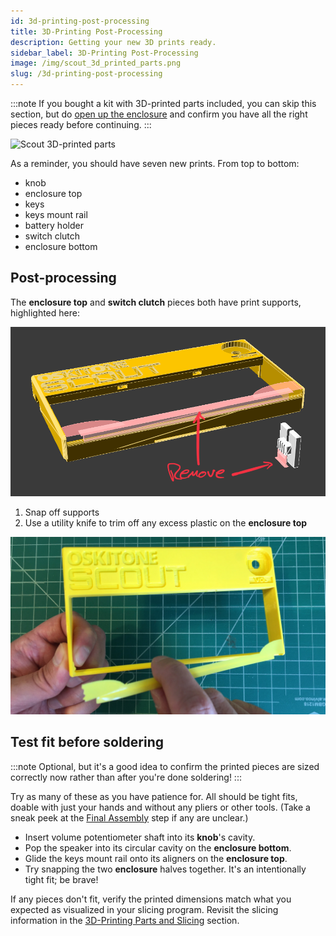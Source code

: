 ```yaml
---
id: 3d-printing-post-processing
title: 3D-Printing Post-Processing
description: Getting your new 3D prints ready.
sidebar_label: 3D-Printing Post-Processing
image: /img/scout_3d_printed_parts.png
slug: /3d-printing-post-processing
---
```


:::note
If you bought a kit with 3D-printed parts included, you can skip this section, but do [open up the enclosure](opening-the-enclosure.md) and confirm you have all the right pieces ready before continuing.
:::

![Scout 3D-printed parts](/img/scout_3d_printed_parts.png)

As a reminder, you should have seven new prints. From top to bottom:

* knob
* enclosure top
* keys
* keys mount rail
* battery holder
* switch clutch
* enclosure bottom

## Post-processing

The **enclosure top** and **switch clutch** pieces both have print supports, highlighted here:

![Built-in print supports on the Scout's enclosure top and switch clutch pieces](/img/print_supports.gif)

1. Snap off supports
2. Use a utility knife to trim off any excess plastic on the **enclosure top**

![Snap off support on enclosure top](/img/remove_print_support.jpg)

## Test fit before soldering

:::note
Optional, but it's a good idea to confirm the printed pieces are sized correctly now rather than after you're done soldering!
:::

Try as many of these as you have patience for. All should be tight fits, doable with just your hands and without any pliers or other tools. (Take a sneak peek at the [Final Assembly](final-assembly.md) step if any are unclear.)

* Insert volume potentiometer shaft into its **knob**'s cavity.
* Pop the speaker into its circular cavity on the **enclosure bottom**.
* Glide the keys mount rail onto its aligners on the **enclosure top**.
* Try snapping the two **enclosure** halves together. It's an intentionally tight fit; be brave!

If any pieces don't fit, verify the printed dimensions match what you expected as visualized in your slicing program. Revisit the slicing information in the [3D-Printing Parts and Slicing](3d-printing-parts-and-slicing.md) section.
